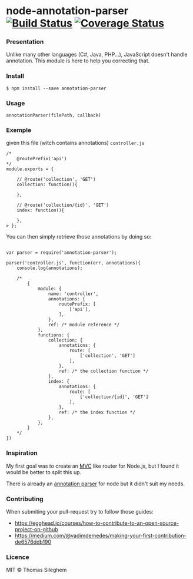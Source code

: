 # node-annotation-parser [![Build Status](https://travis-ci.org/mastilver/node-annotation-parser.svg?branch=master)](https://travis-ci.org/mastilver/node-annotation-parser) [![Coverage Status](https://coveralls.io/repos/mastilver/node-annotation-parser/badge.svg)](https://coveralls.io/r/mastilver/node-annotation-parser)

### Presentation

Unlike many other languages (C#, Java, PHP...), JavaScript doesn't handle annotation.
This module is here to help you correcting that.

### Install

`$ npm install --save annotation-parser`


### Usage

```
annotationParser(filePath, callback)
```


### Exemple

given this file (witch contains annotations) `controller.js`

```
/*
    @routePrefix('api')
*/
module.exports = {

    // @route('collection', 'GET')
    collection: function(){

    },

    // @route('collection/{id}', 'GET')
    index: function(){

    },
> };
```


You can then simply retrieve those annotations by doing so:

```

var parser = require('annotation-parser');

parser('controller.js', function(err, annotations){
    console.log(annotations);

    /*
        {
            module: {
                name: 'controller',
                annotations: {
                    routePrefix: [
                        ['api'],
                    ],
                },
                ref: /* module reference */
            },
            functions: {
                collection: {
                    annotations: {
                        route: [
                            ['collection', 'GET']
                        ],
                    },
                    ref: /* the collection function */
                },
                index: {
                    annotations: {
                        route: [
                            ['collection/{id}', 'GET']
                        ],
                    },
                    ref: /* the index function */
                },
            },
        }
    */
})

```


### Inspiration

My first goal was to create an [MVC](https://aspnetwebstack.codeplex.com/wikipage?title=Attribute%20Routing%20in%20MVC%20and%20Web%20API) like router for Node.js, but I found it would be better to split this up.

There is already an [annotation parser](https://www.npmjs.com/package/annotation) for node but it didn't suit my needs.


### Contributing

When submiting your pull-request try to follow those guides:
- https://egghead.io/courses/how-to-contribute-to-an-open-source-project-on-github
- https://medium.com/@vadimdemedes/making-your-first-contribution-de6576ddb190


### Licence

MIT © Thomas Sileghem
